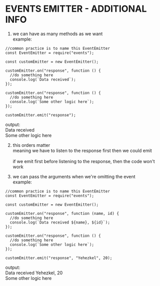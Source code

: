 # EVENTS EMITTER - ADDITIONAL INFO

1. we can have as many methods as we
   want
   <br>
   example:

```
//common practice is to name this EventEmitter
const EventEmitter = require("events");

const customEmitter = new EventEmitter();

customEmitter.on("response", function () {
  //do something here
  console.log(`Data received`);
});

customEmitter.on("response", function () {
  //do something here
  console.log(`Some other logic here`);
});

customEmitter.emit("response");
```

output:
<br>
Data received
<br>
Some other logic here

2. this orders matter
   <br>
   meaning we have to listen to
   the response first then we could emit
   <br><br>
   if we emit first before listening
   to the response, then the code
   won't work

3. we can pass the arguments
   when we're omitting the event
   <br>
   example:
   <br>

```
//common practice is to name this EventEmitter
const EventEmitter = require("events");

const customEmitter = new EventEmitter();

customEmitter.on("response", function (name, id) {
  //do something here
  console.log(`Data received ${name}, ${id}`);
});

customEmitter.on("response", function () {
  //do something here
  console.log(`Some other logic here`);
});

customEmitter.emit("response", "Yehezkel", 20);
```

output:
<br>
Data received Yehezkel, 20
<br>
Some other logic here

